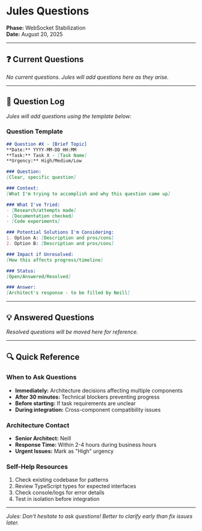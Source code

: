 # Jules Questions

**Phase:** WebSocket Stabilization  
**Date:** August 20, 2025  

---

## ❓ Current Questions

*No current questions. Jules will add questions here as they arise.*

---

## 🤔 Question Log

*Jules will add questions using the template below:*

### Question Template
```markdown
## Question #X - [Brief Topic]
**Date:** YYYY-MM-DD HH:MM
**Task:** Task X - [Task Name]
**Urgency:** High/Medium/Low

### Question:
[Clear, specific question]

### Context:
[What I'm trying to accomplish and why this question came up]

### What I've Tried:
- [Research/attempts made]
- [Documentation checked]
- [Code experiments]

### Potential Solutions I'm Considering:
1. Option A: [Description and pros/cons]
2. Option B: [Description and pros/cons]

### Impact if Unresolved:
[How this affects progress/timeline]

### Status:
[Open/Answered/Resolved]

### Answer:
[Architect's response - to be filled by Neill]
```

---

## 💡 Answered Questions

*Resolved questions will be moved here for reference.*

---

## 🔍 Quick Reference

### When to Ask Questions
- **Immediately:** Architecture decisions affecting multiple components
- **After 30 minutes:** Technical blockers preventing progress
- **Before starting:** If task requirements are unclear
- **During integration:** Cross-component compatibility issues

### Architecture Contact
- **Senior Architect:** Neill
- **Response Time:** Within 2-4 hours during business hours
- **Urgent Issues:** Mark as "High" urgency

### Self-Help Resources
1. Check existing codebase for patterns
2. Review TypeScript types for expected interfaces
3. Check console/logs for error details
4. Test in isolation before integration

---

*Jules: Don't hesitate to ask questions! Better to clarify early than fix issues later.*
